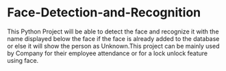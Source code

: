 # Face-Detection-and-Recognition

This Python Project will be able to detect the face and recognize it with the name displayed below the face if the face is already added to the database or else it will show the person as Unknown.This project can be mainly used by Company for their employee attendance or for a lock unlock feature using face.
